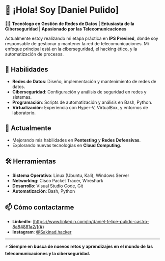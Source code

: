 # 👋 ¡Hola! Soy [Daniel Pulido]

👨‍💻 **Tecnólogo en Gestión de Redes de Datos** | **Entusiasta de la Ciberseguridad** | **Apasionado por las Telecomunicaciones**

Actualmente estoy realizando mi etapa práctica en **IPS Previred**, donde soy responsable de gestionar y mantener la red de telecomunicaciones. Mi enfoque principal está en la ciberseguridad, el hacking ético, y la automatización de procesos.

## 🚀 Habilidades

- **Redes de Datos**: Diseño, implementación y mantenimiento de redes de datos.
- **Ciberseguridad**: Configuración y análisis de seguridad en redes y sistemas.
- **Programación**: Scripts de automatización y análisis en Bash, Python.
- **Virtualización**: Experiencia con Hyper-V, VirtualBox, y entornos de laboratorio.

## 🌱 Actualmente

- Mejorando mis habilidades en **Pentesting** y **Redes Defensivas**.
- Explorando nuevas tecnologías en **Cloud Computing**.

## 🛠️ Herramientas

- **Sistema Operativo**: Linux (Ubuntu, Kali), Windows Server
- **Networking**: Cisco Packet Tracer, Wireshark
- **Desarrollo**: Visual Studio Code, Git
- **Automatización**: Bash, Python

## 📫 Cómo contactarme

- **LinkedIn**: [https://www.linkedin.com/in/daniel-felipe-pulido-castro-8a84881a2/](#)
- **Instagram**: [@Sakinad.hacker](#)

---

⚡ **Siempre en busca de nuevos retos y aprendizajes en el mundo de las telecomunicaciones y la ciberseguridad.**

